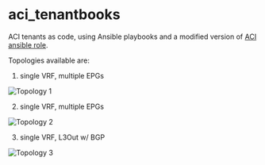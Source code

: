 # aci_tenantbooks

ACI tenants as code, using Ansible playbooks and a modified version of [ACI ansible role](https://github.com/datacenter/ansible-role-aci-model).

Topologies available are: 
1. single VRF, multiple EPGs

![Topology 1](https://github.com/msdaniluk/aci_tenantbooks/blob/master/topologies/topology-01-small.png)

2. single VRF, multiple EPGs

![Topology 2](https://github.com/msdaniluk/aci_tenantbooks/blob/master/topologies/topology-02-small.png)

3. single VRF, L3Out w/ BGP

![Topology 3](https://github.com/msdaniluk/aci_tenantbooks/blob/master/topologies/topology-03-small.png)
